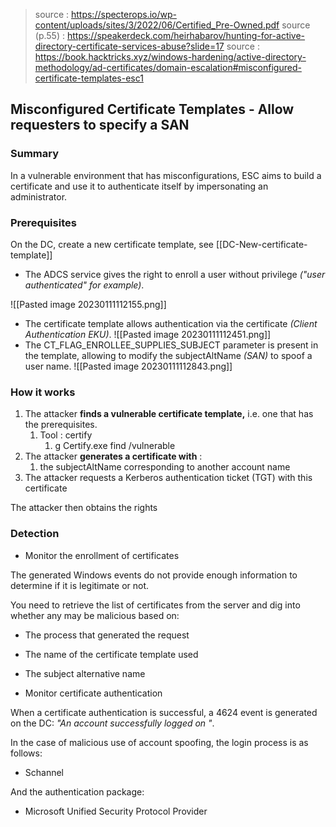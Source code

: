
> source : https://specterops.io/wp-content/uploads/sites/3/2022/06/Certified_Pre-Owned.pdf
> source (p.55) : https://speakerdeck.com/heirhabarov/hunting-for-active-directory-certificate-services-abuse?slide=17
> source : https://book.hacktricks.xyz/windows-hardening/active-directory-methodology/ad-certificates/domain-escalation#misconfigured-certificate-templates-esc1


## Misconfigured Certificate Templates - Allow requesters to specify a SAN

### Summary

In a vulnerable environment that has misconfigurations, ESC aims to build a certificate and use it to authenticate itself by impersonating an administrator.

### Prerequisites

On the DC, create a new certificate template, see [[DC-New-certificate-template]]

- The ADCS service gives the right to enroll a user without privilege *("user authenticated" for example)*.

![[Pasted image 20230111112155.png]]
- The certificate template allows authentication via the certificate *(Client Authentication EKU)*.
![[Pasted image 20230111112451.png]]
- The CT_FLAG_ENROLLEE_SUPPLIES_SUBJECT parameter is present in the template, allowing to modify the subjectAltName *(SAN)* to spoof a user name.
![[Pasted image 20230111112843.png]]

### How it works

1. The attacker **finds a vulnerable certificate template,** i.e. one that has the prerequisites.
    1. Tool : certify
        1. g Certify.exe find /vulnerable
2. The attacker **generates a certificate with** :
    1. the subjectAltName corresponding to another account name 
3. The attacker requests a Kerberos authentication ticket (TGT) with this certificate

The attacker then obtains the rights

### Detection

- Monitor the enrollment of certificates

The generated Windows events do not provide enough information to determine if it is legitimate or not.

You need to retrieve the list of certificates from the server and dig into whether any may be malicious based on:

- The process that generated the request
- The name of the certificate template used
- The subject alternative name

- Monitor certificate authentication

When a certificate authentication is successful, a 4624 event is generated on the DC: *"An account successfully logged on "*.

In the case of malicious use of account spoofing, the login process is as follows:
- Schannel

And the authentication package: 
- Microsoft Unified Security Protocol Provider

